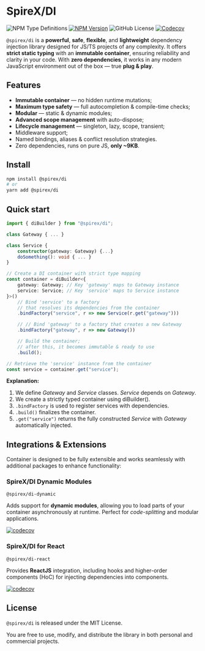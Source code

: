 # SpireX/DI

![NPM Type Definitions](https://img.shields.io/npm/types/%40spirex%2Fdi?style=for-the-badge)
[![NPM Version](https://img.shields.io/npm/v/%40spirex%2Fdi?style=for-the-badge)](https://www.npmjs.com/package/@spirex/di)
![GitHub License](https://img.shields.io/github/license/spirex64/spirex-di?style=for-the-badge)
[![Codecov](https://img.shields.io/codecov/c/github/spirex64/spirex-di?token=VXQZK5WDSY&flag=di&style=for-the-badge)](https://codecov.io/github/SpireX64/spirex-di)


`@spirex/di` is a **powerful**, **safe**, **flexible**, and **lightweight** dependency injection library designed for JS/TS projects of any complexity. It offers **strict static typing** with an **immutable container**, ensuring reliability and clarity in your code. With **zero dependencies**, it works in any modern JavaScript environment out of the box — true **plug & play**.

## Features
- **Immutable container** — no hidden runtime mutations;
- **Maximum type safety** — full autocompletion & compile-time checks;
- **Modular** — static & dynamic modules;
- **Advanced scope management** with auto-dispose;
- **Lifecycle management** — singleton, lazy, scope, transient;
- Middleware support;
- Named bindings, aliases & conflict resolution strategies.
- Zero dependencies, runs on pure JS, **only ~9KB**.

## Install
```sh
npm install @spirex/di
# or
yarn add @spirex/di
```

## Quick start
```ts
import { diBuilder } from "@spirex/di";

class Gateway { ... }

class Service {
    constructor(gateway: Gateway) {...}
    doSomething(): void { ... }
}

// Create a DI container with strict type mapping
const container = diBuilder<{
    gateway: Gateway; // Key 'gateway' maps to Gateway instance
    service: Service; // Key 'service' maps to Service instance
}>()
    // Bind 'service' to a factory
    // that resolves its dependencies from the container
    .bindFactory("service", r => new Service(r.get("gateway")))

    // // Bind 'gateway' to a factory that creates a new Gateway
    .bindFactory("gateway", r => new Gateway())

    // Build the container;
    // after this, it becomes immutable & ready to use
    .build();

// Retrieve the 'service' instance from the container
const service = container.get("service");
```

**Explanation:**
1. We define *Gateway* and *Service* classes. *Service* depends on *Gateway*.
2. We create a strictly typed container using diBuilder<TypeMap>().
3. `.bindFactory` is used to register services with dependencies.
4. `.build()` finalizes the container.
5. `.get("service")` returns the fully constructed *Service* with *Gateway* automatically injected.

## Integrations & Extensions
Container is designed to be fully extensible and works seamlessly with additional packages to enhance functionality:

### SpireX/DI Dynamic Modules
`@spirex/di-dynamic` 

 Adds support for **dynamic modules**, allowing you to load parts of your container asynchronously at runtime. Perfect for *code-splitting* and modular applications.

[![codecov](https://codecov.io/github/SpireX64/spirex-di/graph/badge.svg?token=VXQZK5WDSY&flag=di-dynamic)](https://codecov.io/github/SpireX64/spirex-di)

### SpireX/DI for React
`@spirex/di-react`

 Provides **ReactJS** integration, including hooks and higher-order components (HoC) for injecting dependencies into components.

[![codecov](https://codecov.io/github/SpireX64/spirex-di/graph/badge.svg?token=VXQZK5WDSY&flag=di-dynamic)](https://codecov.io/github/SpireX64/spirex-di)

## License
`@spirex/di` is released under the MIT License.

You are free to use, modify, and distribute the library in both personal and commercial projects.